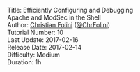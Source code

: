 Title: Efficiently Configuring and Debugging<br/>Apache and ModSec in the Shell  
Author: <a href="mailto:christian.folini@netnea.com">Christian Folini</a> (<a href="https://twitter.com/ChrFolini">@ChrFolini</a>)  
Tutorial Number: 10  
Last Update: 2017-02-16  
Release Date: 2017-02-14  
Difficulty: Medium  
Duration: 1h  
